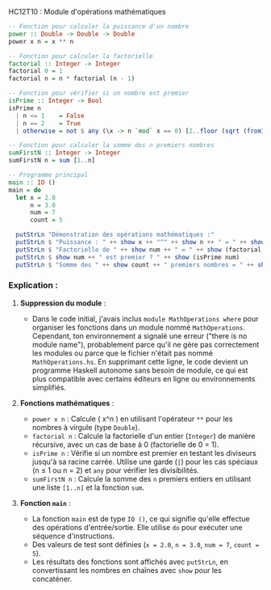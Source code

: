 HC12T10 : Module d'opérations mathématiques
```haskell
-- Fonction pour calculer la puissance d'un nombre
power :: Double -> Double -> Double
power x n = x ** n

-- Fonction pour calculer la factorielle
factorial :: Integer -> Integer
factorial 0 = 1
factorial n = n * factorial (n - 1)

-- Fonction pour vérifier si un nombre est premier
isPrime :: Integer -> Bool
isPrime n
  | n <= 1    = False
  | n == 2    = True
  | otherwise = not $ any (\x -> n `mod` x == 0) [2..floor (sqrt (fromIntegral n))]

-- Fonction pour calculer la somme des n premiers nombres
sumFirstN :: Integer -> Integer
sumFirstN n = sum [1..n]

-- Programme principal
main :: IO ()
main = do
  let x = 2.0
      n = 3.0
      num = 7
      count = 5

  putStrLn "Démonstration des opérations mathématiques :"
  putStrLn $ "Puissance : " ++ show x ++ "^" ++ show n ++ " = " ++ show (power x n)
  putStrLn $ "Factorielle de " ++ show num ++ " = " ++ show (factorial num)
  putStrLn $ show num ++ " est premier ? " ++ show (isPrime num)
  putStrLn $ "Somme des " ++ show count ++ " premiers nombres = " ++ show (sumFirstN count)
```

### Explication :

1. **Suppression du module** :
   - Dans le code initial, j'avais inclus `module MathOperations where` pour organiser les fonctions dans un module nommé `MathOperations`. Cependant, ton environnement a signalé une erreur ("there is no module name"), probablement parce qu'il ne gère pas correctement les modules ou parce que le fichier n'était pas nommé `MathOperations.hs`. En supprimant cette ligne, le code devient un programme Haskell autonome sans besoin de module, ce qui est plus compatible avec certains éditeurs en ligne ou environnements simplifiés.

2. **Fonctions mathématiques** :
   - `power x n` : Calcule \( x^n \) en utilisant l'opérateur `**` pour les nombres à virgule (type `Double`).
   - `factorial n` : Calcule la factorielle d'un entier (`Integer`) de manière récursive, avec un cas de base à 0 (factorielle de 0 = 1).
   - `isPrime n` : Vérifie si un nombre est premier en testant les diviseurs jusqu'à sa racine carrée. Utilise une garde (`|`) pour les cas spéciaux (n ≤ 1 ou n = 2) et `any` pour vérifier les divisibilités.
   - `sumFirstN n` : Calcule la somme des `n` premiers entiers en utilisant une liste `[1..n]` et la fonction `sum`.

3. **Fonction `main`** :
   - La fonction `main` est de type `IO ()`, ce qui signifie qu'elle effectue des opérations d'entrée/sortie. Elle utilise `do` pour exécuter une séquence d'instructions.
   - Des valeurs de test sont définies (`x = 2.0`, `n = 3.0`, `num = 7`, `count = 5`).
   - Les résultats des fonctions sont affichés avec `putStrLn`, en convertissant les nombres en chaînes avec `show` pour les concaténer.

   

